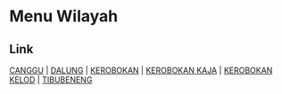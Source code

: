 # Menu Wilayah

## Link

[CANGGU](https://github.com/gigit-pemilu/pemilu-2024-51-bali/tree/main/pileg-dpr/hitung-suara/sub/51-bali/sub/03-badung/sub/06-kuta-utara/sub/2005-canggu)
 | 
[DALUNG](https://github.com/gigit-pemilu/pemilu-2024-51-bali/tree/main/pileg-dpr/hitung-suara/sub/51-bali/sub/03-badung/sub/06-kuta-utara/sub/2006-dalung)
 | 
[KEROBOKAN](https://github.com/gigit-pemilu/pemilu-2024-51-bali/tree/main/pileg-dpr/hitung-suara/sub/51-bali/sub/03-badung/sub/06-kuta-utara/sub/1002-kerobokan)
 | 
[KEROBOKAN KAJA](https://github.com/gigit-pemilu/pemilu-2024-51-bali/tree/main/pileg-dpr/hitung-suara/sub/51-bali/sub/03-badung/sub/06-kuta-utara/sub/1003-kerobokan-kaja)
 | 
[KEROBOKAN KELOD](https://github.com/gigit-pemilu/pemilu-2024-51-bali/tree/main/pileg-dpr/hitung-suara/sub/51-bali/sub/03-badung/sub/06-kuta-utara/sub/1001-kerobokan-kelod)
 | 
[TIBUBENENG](https://github.com/gigit-pemilu/pemilu-2024-51-bali/tree/main/pileg-dpr/hitung-suara/sub/51-bali/sub/03-badung/sub/06-kuta-utara/sub/2004-tibubeneng)

